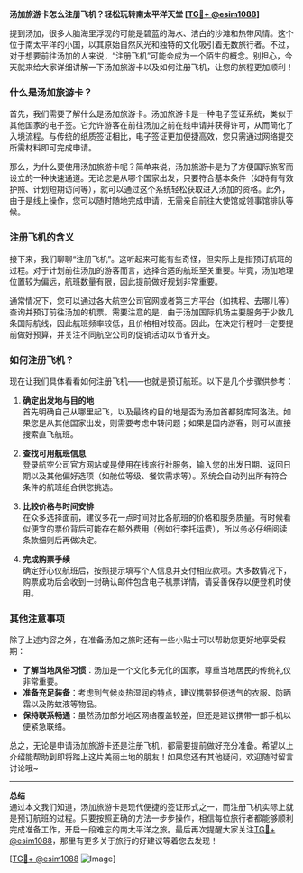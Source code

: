 **汤加旅游卡怎么注册飞机？轻松玩转南太平洋天堂 [[TG💪+ @esim1088](https://t.me/s/esim1088)]**

提到汤加，很多人脑海里浮现的可能是碧蓝的海水、洁白的沙滩和热带风情。这个位于南太平洋的小国，以其原始自然风光和独特的文化吸引着无数旅行者。不过，对于想要前往汤加的人来说，“注册飞机”可能会成为一个陌生的概念。别担心，今天就来给大家详细讲解一下汤加旅游卡以及如何注册飞机，让您的旅程更加顺利！

### 什么是汤加旅游卡？

首先，我们需要了解什么是汤加旅游卡。汤加旅游卡是一种电子签证系统，类似于其他国家的电子签。它允许游客在前往汤加之前在线申请并获得许可，从而简化了入境流程。与传统的纸质签证相比，电子签证更加便捷高效，您只需通过网络提交所需材料即可完成申请。

那么，为什么要使用汤加旅游卡呢？简单来说，汤加旅游卡是为了方便国际旅客而设立的一种快速通道。无论您是从哪个国家出发，只要符合基本条件（如持有有效护照、计划短期访问等），就可以通过这个系统轻松获取进入汤加的资格。此外，由于是线上操作，您可以随时随地完成申请，无需亲自前往大使馆或领事馆排队等候。

### 注册飞机的含义

接下来，我们聊聊“注册飞机”。这听起来可能有些奇怪，但实际上是指预订航班的过程。对于计划前往汤加的游客而言，选择合适的航班至关重要。毕竟，汤加地理位置较为偏远，航班数量有限，因此提前做好规划非常重要。

通常情况下，您可以通过各大航空公司官网或者第三方平台（如携程、去哪儿等）查询并预订前往汤加的机票。需要注意的是，由于汤加国际机场主要服务于少数几条国际航线，因此航班频率较低，且价格相对较高。因此，在决定行程时一定要提前做好预算，并关注不同航空公司的促销活动以节省开支。

### 如何注册飞机？

现在让我们具体看看如何注册飞机——也就是预订航班。以下是几个步骤供参考：

1. **确定出发地与目的地**  
   首先明确自己从哪里起飞，以及最终的目的地是否为汤加首都努库阿洛法。如果您是从其他国家出发，则需要考虑中转问题；如果是国内游客，则可以直接搜索直飞航班。

2. **查找可用航班信息**  
   登录航空公司官方网站或是使用在线旅行社服务，输入您的出发日期、返回日期以及其他偏好选项（如舱位等级、餐饮需求等）。系统会自动列出所有符合条件的航班组合供您挑选。

3. **比较价格与时间安排**  
   在众多选择面前，建议多花一点时间对比各航班的价格和服务质量。有时候看似便宜的票价背后可能存在额外费用（例如行李托运费），所以务必仔细阅读条款细则后再做决定。

4. **完成购票手续**  
   确定好心仪航班后，按照提示填写个人信息并支付相应款项。大多数情况下，购票成功后会收到一封确认邮件包含电子机票详情，请妥善保存以便登机时使用。

### 其他注意事项

除了上述内容之外，在准备汤加之旅时还有一些小贴士可以帮助您更好地享受假期：

- **了解当地风俗习惯**：汤加是一个文化多元化的国家，尊重当地居民的传统礼仪非常重要。
- **准备充足装备**：考虑到气候炎热湿润的特点，建议携带轻便透气的衣服、防晒霜以及防蚊液等物品。
- **保持联系畅通**：虽然汤加部分地区网络覆盖较差，但还是建议携带一部手机以便紧急联络。

总之，无论是申请汤加旅游卡还是注册飞机，都需要提前做好充分准备。希望以上介绍能帮助到即将踏上这片美丽土地的朋友！如果您还有其他疑问，欢迎随时留言讨论哦~

---

**总结**  
通过本文我们知道，汤加旅游卡是现代便捷的签证形式之一，而注册飞机实际上就是预订航班的过程。只要按照正确的方法一步步操作，相信每位旅行者都能够顺利完成准备工作，开启一段难忘的南太平洋之旅。最后再次提醒大家关注[TG💪+ @esim1088](https://t.me/s/esim1088)，那里有更多关于旅行的好建议等着您去发现！

[[TG💪+ @esim1088](https://t.me/s/esim1088) ![Image](https://i.postimg.cc/4NQfJmqS/Snipaste-2025-05-13-00-14-12.png)]